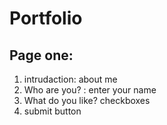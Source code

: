 # Portfolio

## Page one:
1. intrudaction: about me
2. Who are you? : enter your name
3. What do you like? checkboxes
4. submit button
